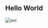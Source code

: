 ## Hello World

<img src="https://github-readme-stats.vercel.app/api/top-langs?username=ryonakagawa-1012&show_icons=true&locale=en&layout=compact&theme=chartreuse-dark" alt="ovi" /></p>
